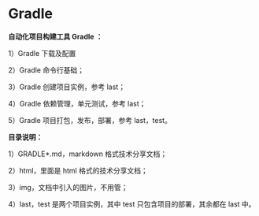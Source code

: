 # Gradle
**自动化项目构建工具 Gradle ：**  

1）Gradle 下载及配置

2）Gradle 命令行基础；

3）Gradle 创建项目实例，参考 last；

4）Gradle 依赖管理，单元测试，参考 last；

5）Gradle 项目打包，发布，部署，参考 last，test。

**目录说明：**

1）GRADLE*.md，markdown 格式技术分享文档；

2）html，里面是 html 格式的技术分享文档；

3）img，文档中引入的图片，不用管；

4）last，test 是两个项目实例，其中 test 只包含项目的部署，其余都在 last 中。

